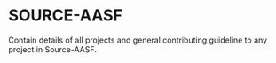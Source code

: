 # SOURCE-AASF
Contain details of all projects and general contributing guideline to any project in Source-AASF.
